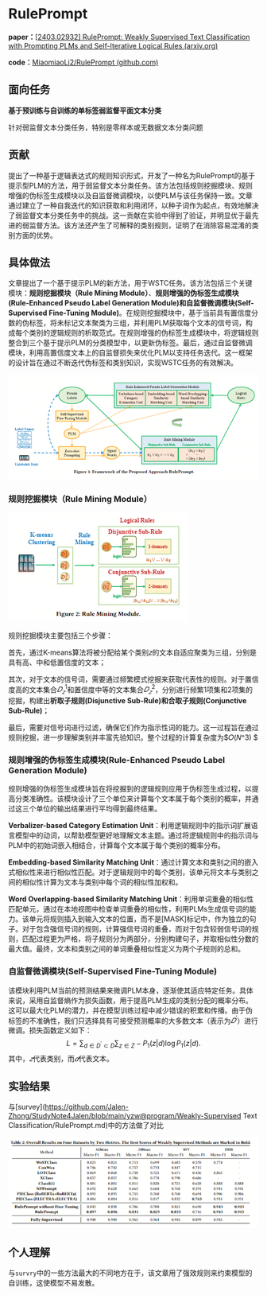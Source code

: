# RulePrompt

**paper：**[[2403.02932\] RulePrompt: Weakly Supervised Text Classification with Prompting PLMs and Self-Iterative Logical Rules (arxiv.org)](https://arxiv.org/abs/2403.02932)

**code：**[MiaomiaoLi2/RulePrompt (github.com)](https://github.com/MiaomiaoLi2/RulePrompt)

## 面向任务

**基于预训练与自训练的单标签弱监督平面文本分类**

针对弱监督文本分类任务，特别是零样本或无数据文本分类问题

## 贡献

提出了一种基于逻辑表达式的规则知识形式，开发了一种名为RulePrompt的基于提示型PLM的方法，用于弱监督文本分类任务。该方法包括规则挖掘模块、规则增强的伪标签生成模块以及自监督微调模块，以使PLM与该任务保持一致。文章通过建立了一种自我迭代的知识获取和利用闭环，以种子词作为起点，有效地解决了弱监督文本分类任务中的挑战。这一贡献在实验中得到了验证，并明显优于最先进的弱监督方法。该方法还产生了可解释的类别规则，证明了在消除容易混淆的类别方面的优势。

## 具体做法

文章提出了一个基于提示PLM的新方法，用于WSTC任务。该方法包括三个关键模块：**规则挖掘模块（Rule Mining Module）**、**规则增强的伪标签生成模块(Rule-Enhanced Pseudo Label Generation
Module)**和**自监督微调模块(Self-Supervised Fine-Tuning Module)**。在规则挖掘模块中，基于当前具有置信度分数的伪标签，将未标记文本聚类为三组，并利用PLM获取每个文本的信号词，构成每个类别的逻辑规则的析取范式。在规则增强的伪标签生成模块中，将逻辑规则整合到三个基于提示PLM的分类模型中，以更新伪标签。最后，通过自监督微调模块，利用高置信度文本上的自监督损失来优化PLM以支持任务迭代。这一框架的设计旨在通过不断迭代伪标签和类别知识，实现WSTC任务的有效解决。

![image-20240423151928819](assets/image-20240423151928819.png)

### 规则挖掘模块（Rule Mining Module）

![image-20240423153045725](assets/image-20240423153045725.png)

规则挖掘模块主要包括三个步骤：

首先，通过K-means算法将被分配给某个类别𝑧的文本自适应聚类为三组，分别是具有高、中和低置信度的文本；

其次，对于文本的信号词，需要通过频繁模式挖掘来获取代表性的规则。对于置信度高的文本集合$𝐷^1_𝑧$和置信度中等的文本集合$𝐷^2_𝑧$，分别进行频繁1项集和2项集的挖掘，构建出**析取子规则(Disjunctive Sub-Rule)**和**合取子规则(Conjunctive Sub-Rule)**；

最后，需要对信号词进行过滤，确保它们作为指示性词的能力。这一过程旨在通过规则挖掘，进一步理解类别并丰富先验知识。整个过程的计算复杂度为$𝑂(𝑁^3) $

### 规则增强的伪标签生成模块(Rule-Enhanced Pseudo Label Generation Module)

规则增强的伪标签生成模块旨在将挖掘到的逻辑规则应用于伪标签生成过程，以提高分类准确性。该模块设计了三个单位来计算每个文本属于每个类别的概率，并通过这三个单位的输出结果进行平均得到最终结果。

**Verbalizer-based Category Estimation Unit**：利用逻辑规则中的指示词扩展语言模型中的动词，以帮助模型更好地理解文本主题。通过将逻辑规则中的指示词与PLM中的初始词嵌入相结合，计算每个文本属于每个类别的概率分布。

**Embedding-based Similarity Matching Unit**：通过计算文本和类别之间的嵌入式相似性来进行相似性匹配。对于逻辑规则中的每个类别，该单元将文本与类别之间的相似性计算为文本与类别中每个词的相似性加权和。

**Word Overlapping-based Similarity Matching Unit**：利用单词重叠的相似性匹配单元，通过在本地视图中检查单词重叠的相似性，利用PLMs生成信号词的能力。该单元将规则插入到输入文本的位置，而不是[MASK]标记中，作为独立的句子。对于包含强信号词的规则，计算强信号词的重叠，而对于包含较弱信号词的规则，匹配过程更为严格，将子规则分为两部分，分别构建句子，并取相似性分数的最大值。最终，文本和类别之间的单词重叠相似性定义为两个子规则的总和。

### 自监督微调模块(Self-Supervised Fine-Tuning Module)

该模块利用PLM当前的预测结果来微调PLM本身，逐渐使其适应特定任务。具体来说，采用自监督熵作为损失函数，用于提高PLM生成的类别分配的概率分布。这可以最大化PLM的潜力，并在模型训练过程中减少错误的积累和传播。由于伪标签的不准确性，我们只选择具有可接受预测概率的大多数文本（表示为$𝐷^{’}$​）进行微调。损失函数定义如下：
$$
L=\sum_{d\in D^{\prime}\subset D}\sum_{z\in Z}-P_{1}(z|d)\log P_{1}(z|d).
$$
其中，$𝑧$代表类别，而$𝑑$代表文本。

## 实验结果

与[survey](https://github.com/Jalen-Zhong/StudyNote4Jalen/blob/main/yzw@program/Weakly-Supervised  Text Classification/RulePrompt.md)中的方法做了对比

![image-20240423154733922](assets/image-20240423154733922.png)

## 个人理解

与`survry`中的一些方法最大的不同地方在于，该文章用了强效规则来约束模型的自训练，这使模型不易发散。